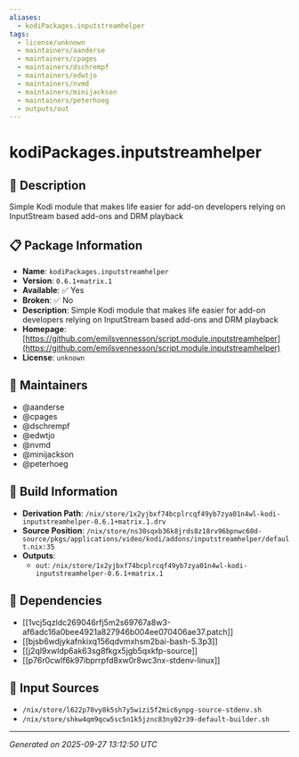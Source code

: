 ```yaml
---
aliases:
  - kodiPackages.inputstreamhelper
tags:
  - license/unknown
  - maintainers/aanderse
  - maintainers/cpages
  - maintainers/dschrempf
  - maintainers/edwtjo
  - maintainers/nvmd
  - maintainers/minijackson
  - maintainers/peterhoeg
  - outputs/out
---
```


# kodiPackages.inputstreamhelper

## 📝 Description

Simple Kodi module that makes life easier for add-on developers relying on InputStream based add-ons and DRM playback

## 📋 Package Information

- **Name**: `kodiPackages.inputstreamhelper`
- **Version**: `0.6.1+matrix.1`
- **Available**: ✅ Yes
- **Broken**: ✅ No
- **Description**: Simple Kodi module that makes life easier for add-on developers relying on InputStream based add-ons and DRM playback
- **Homepage**: [https://github.com/emilsvennesson/script.module.inputstreamhelper](https://github.com/emilsvennesson/script.module.inputstreamhelper)
- **License**: `unknown`
## 👥 Maintainers

- @aanderse
- @cpages
- @dschrempf
- @edwtjo
- @nvmd
- @minijackson
- @peterhoeg


## 🔧 Build Information

- **Derivation Path**: `/nix/store/1x2yjbxf74bcplrcqf49yb7zya01n4wl-kodi-inputstreamhelper-0.6.1+matrix.1.drv`
- **Source Position**: `/nix/store/ns30sqxb36k8jrds8z18rv96bpnwc60d-source/pkgs/applications/video/kodi/addons/inputstreamhelper/default.nix:35`
- **Outputs**:
  - `out`:  `/nix/store/1x2yjbxf74bcplrcqf49yb7zya01n4wl-kodi-inputstreamhelper-0.6.1+matrix.1`

## 🔗 Dependencies

- [[1vcj5qzldc269046rfj5m2s69767a8w3-af6adc16a0bee4921a827946b004ee070406ae37.patch]]
- [[bjsb6wdjykafnkixq156qdvmxhsm2bai-bash-5.3p3]]
- [[j2ql9xwldp6ak63sg8fkgx5jgb5qxkfp-source]]
- [[p76r0cwlf6k97ibprrpfd8xw0r8wc3nx-stdenv-linux]]

## 📁 Input Sources

- `/nix/store/l622p70vy8k5sh7y5wizi5f2mic6ynpg-source-stdenv.sh`
- `/nix/store/shkw4qm9qcw5sc5n1k5jznc83ny02r39-default-builder.sh`

---
*Generated on 2025-09-27 13:12:50 UTC*
